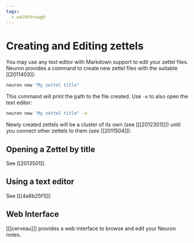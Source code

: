 ```yaml
---
tags:
  - walkthrough
---
```


# Creating and Editing zettels

You may use any text editor with Markdown support to edit your zettel files. Neuron provides a command to create new zettel files with the suitable [[2011403]]:

```bash
neuron new "My zettel title"
```

This command will print the path to the file created. Use `-e` to also open the text editor:


```bash
neuron new "My zettel title" -e
```

Newly created zettels will be a cluster of its own (see [[[2012301]]]) until you connect other zettels to them (see [[2011504]]).

## Opening a Zettel by title

See [[2013501]].

## Using a text editor 

See [[[4a6b25f1]]]

## Web Interface

[[[cerveau]]] provides a web interface to browse and edit your Neuron notes.
